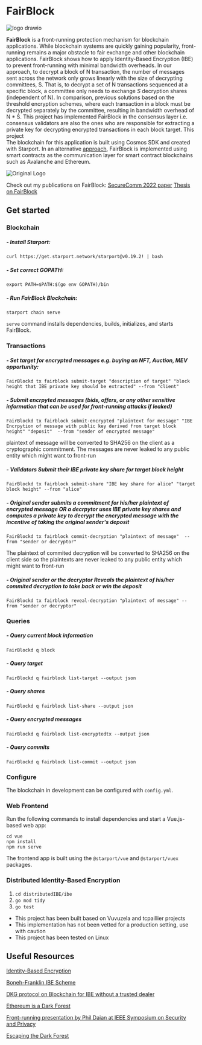# FairBlock
![logo drawio](https://user-images.githubusercontent.com/34263018/163702754-f00278e7-10d2-4e32-8eb4-c96d52fce633.png)


**FairBlock** is a front-running protection mechanism for blockchain applications.
While blockchain systems are quickly gaining popularity, front-running remains a major obstacle to fair exchange and other blockchain applications. FairBlock shows how to apply Identity-Based Encryption (IBE) to prevent front-running with minimal bandwidth overheads. In our approach, to decrypt a block of N transaction, the number of messages sent across the network only grows linearly with the size of decrypting committees, S. That is, to decrypt a set of N transactions sequenced at a specific block, a committee only needs to exchange $S$ decryption shares (independent of N). In comparison, previous solutions based on the threshold encryption schemes, where each transaction in a block must be decrypted separately by the committee, resulting in bandwidth overhead of N * S. This project has implemented FairBlock in the consensus layer i.e. consensus validators are also the ones who are responsible for extracting a private key for decrypting encrypted transactions in each block target. This project  
The blockchain for this application is built using Cosmos SDK and created with Starport. In an alternative [approach](https://github.com/pememoni/FairBlock-SC), FairBlock is implemented using smart contracts as the communication layer for smart contract blockchains such as Avalanche and Ethereum.

![Original Logo](https://user-images.githubusercontent.com/34263018/186832886-c4d7659c-3f31-43c1-ac04-39a9f3ef6b3d.png)


Check out my publications on FairBlock: 
[SecureComm 2022 paper](https://eprint.iacr.org/2022/1066)
[Thesis on FairBlock](https://uwspace.uwaterloo.ca/handle/10012/18554)


## Get started
### Blockchain
##### - Install Starport:
```
curl https://get.starport.network/starport@v0.19.2! | bash
```

##### - Set correct GOPATH:
```
export PATH=$PATH:$(go env GOPATH)/bin
```

##### - Run FairBlock Blockchain:
```
starport chain serve
```
`serve` command installs dependencies, builds, initializes, and starts FairBlock.


### Transactions

##### - Set target for encrypted messages e.g. buying an NFT, Auction, MEV opportunity:
```
FairBlockd tx fairblock submit-target "description of target" "block height that IBE private key should be extracted" --from "client"
```
##### - Submit encrpyted messages (bids, offers, or any other sensitive information that can be used for front-running attacks if leaked)
```
FairBlockd tx fairblock submit-encrypted "plaintext for message" "IBE Encrpytion of message with public key derived from target block height" "deposit"  --from "sender of encrypted message" 
```
plaintext of message will be converted to SHA256 on the client as a cryptographic commitment. The messages are never leaked to any public entity which might want to front-run

##### - Validators Submit their IBE private key share for target block height
```
FairBlockd tx fairblock submit-share "IBE key share for alice" "target block height" --from "alice"
```
##### - Original sender submits a commitment for his/her plaintext of encrypted message OR a decrpytor uses IBE private key shares and computes a private key to decrypt the encrypted message with the incentive of taking the original sender's deposit
```
FairBlockd tx fairblock commit-decryption "plaintext of message"  --from "sender or decryptor"
```
The plaintext of commited decryption will be converted to SHA256 on the client side so the plaintexts are never leaked to any public entity which might want to front-run
##### - Original sender or the decryptor Reveals the plaintext of his/her commited decryption to take back or win the deposit
```
FairBlockd tx fairblock reveal-decryption "plaintext of message" --from "sender or decryptor" 
```

### Queries

##### - Query current block information
```
FairBlockd q block
```

##### - Query target
```
FairBlockd q fairblock list-target --output json
```
##### - Query shares
```
FairBlockd q fairblock list-share --output json
```
##### - Query encrypted messages
```
FairBlockd q fairblock list-encryptedtx --output json
```
##### - Query commits
```
FairBlockd q fairblock list-commit --output json
```

### Configure

The blockchain in development can be configured with `config.yml`.

### Web Frontend

Run the following commands to install dependencies and start a Vue.js-based web app:

```
cd vue
npm install
npm run serve
```

The frontend app is built using the `@starport/vue` and `@starport/vuex` packages.

### Distributed Identity-Based Encryption

1. `cd distributedIBE/ibe`
2. `go mod tidy`
3. `go test`

* This project has been built based on Vuvuzela and tcpaillier projects
* This implementation has not been vetted for a production setting, use with caution
* This project has been tested on Linux
## Useful Resources

[Identity-Based Encryption](https://en.wikipedia.org/wiki/Identity-based_encryption)

[Boneh-Franklin IBE Scheme](https://crypto.stanford.edu/~dabo/papers/bfibe.pdf)

[DKG protocol on Blockchain for IBE without a trusted dealer](https://github.com/anoma/ferveo)

[Ethereum is a Dark Forest](https://www.paradigm.xyz/2020/08/ethereum-is-a-dark-forest)

[Front-running presentation by Phil Daian at IEEE Symposium on Security and Privacy](https://www.youtube.com/watch?v=vR1v7AQ8i3k&feature=youtu.be)

[Escaping the Dark Forest](https://samczsun.com/escaping-the-dark-forest/)
